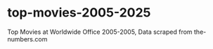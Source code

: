 # top-movies-2005-2025
 Top Movies at Worldwide Office 2005-2005, Data scraped from the-numbers.com
